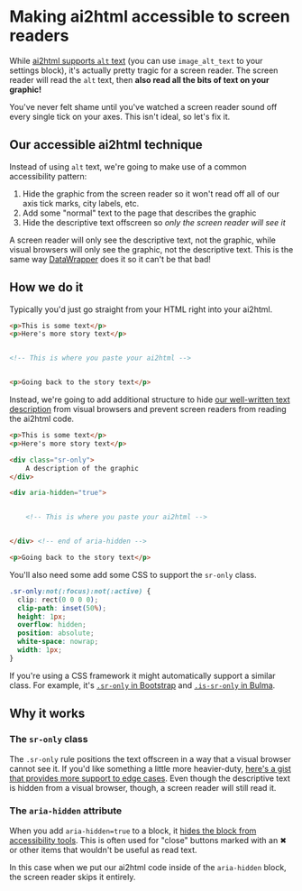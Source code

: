 # Making ai2html accessible to screen readers

While [ai2html supports `alt` text](https://github.com/newsdev/ai2html/issues/94) (you can use `image_alt_text` to your settings block), it's actually pretty tragic for a screen reader. The screen reader will read the `alt` text, then **also read all the bits of text on your graphic!**

You've never felt shame until you've watched a screen reader sound off every single tick on your axes. This isn't ideal, so let's fix it.

## Our accessible ai2html technique

Instead of using `alt` text, we're going to make use of a common accessibility pattern:

1. Hide the graphic from the screen reader so it won't read off all of our axis tick marks, city labels, etc.
2. Add some "normal" text to the page that describes the graphic
3. Hide the descriptive text offscreen so *only the screen reader will see it*

A screen reader will only see the descriptive text, not the graphic, while visual browsers will only see the graphic, not the descriptive text. This is the same way [DataWrapper](https://www.datawrapper.de/) does it so it can't be that bad!

## How we do it

Typically you'd just go straight from your HTML right into your ai2html.

```html
<p>This is some text</p>
<p>Here's more story text</p>


<!-- This is where you paste your ai2html -->


<p>Going back to the story text</p>
```

Instead, we're going to add additional structure to hide [our well-written text description](https://medium.com/nightingale/writing-alt-text-for-data-visualization-2a218ef43f81) from visual browsers and prevent screen readers from reading the ai2html code.

```html
<p>This is some text</p>
<p>Here's more story text</p>

<div class="sr-only">
    A description of the graphic
</div>

<div aria-hidden="true">


    <!-- This is where you paste your ai2html -->


</div> <!-- end of aria-hidden -->

<p>Going back to the story text</p>
```

You'll also need some add some CSS to support the `sr-only` class.

```css
.sr-only:not(:focus):not(:active) {
  clip: rect(0 0 0 0); 
  clip-path: inset(50%);
  height: 1px;
  overflow: hidden;
  position: absolute;
  white-space: nowrap; 
  width: 1px;
}
```

If you're using a CSS framework it might automatically support a similar class. For example, it's [`.sr-only` in Bootstrap](https://getbootstrap.com/docs/4.3/getting-started/accessibility/#visually-hidden-content) and [`.is-sr-only` in Bulma](https://bulma.dev/classes/helpers/is-sr-only).

## Why it works

### The `sr-only` class

The `.sr-only` rule positions the text offscreen in a way that a visual browser cannot see it. If you'd like something a little more heavier-duty, [here's a gist that provides more support to edge cases](https://gist.github.com/ffoodd/000b59f431e3e64e4ce1a24d5bb36034). Even though the descriptive text is hidden from a visual browser, though, a screen reader will still read it.

### The `aria-hidden` attribute

When you add `aria-hidden=true` to a block, it [hides the block from accessibility tools](https://developer.mozilla.org/en-US/docs/Web/Accessibility/ARIA/Attributes/aria-hidden). This is often used for "close" buttons marked with an ✖ or other items that wouldn't be useful as read text.

In this case when we put our ai2html code inside of the `aria-hidden` block, the screen reader skips it entirely.
